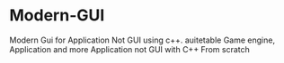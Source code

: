 # Modern-GUI
Modern Gui for Application Not GUI using c++.
auitetable Game engine, Application and more Application not GUI with C++ From scratch
